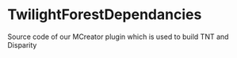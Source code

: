 # TwilightForestDependancies
Source code of our MCreator plugin which is used to build TNT and Disparity
